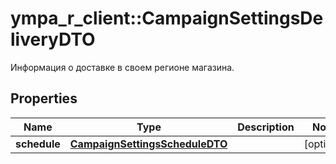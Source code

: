 # ympa_r_client::CampaignSettingsDeliveryDTO

Информация о доставке в своем регионе магазина.

## Properties
Name | Type | Description | Notes
------------ | ------------- | ------------- | -------------
**schedule** | [**CampaignSettingsScheduleDTO**](CampaignSettingsScheduleDTO.md) |  | [optional] 


